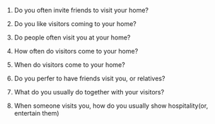 1. Do you often invite friends to visit your home?

2. Do you like visitors coming to your home?
3. Do people often visit you at your home?
4. How often do visitors come to your home?
5. When do visitors come to your home?
6. Do you perfer to have friends visit you, or relatives?
7. What do you usually do together with your visitors?
8. When someone visits you, how do you usually show hospitality\(or, entertain them\)

